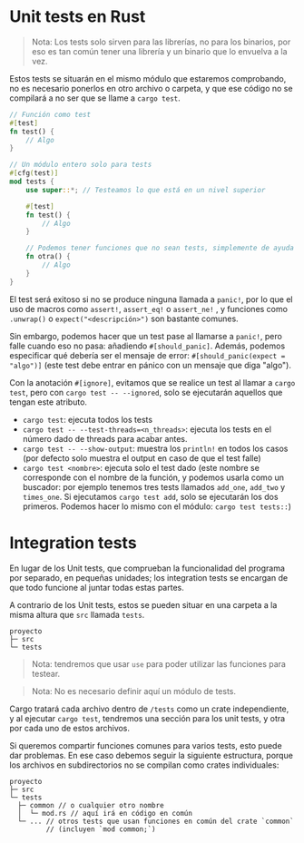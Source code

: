 # Unit tests en Rust

> Nota: Los tests solo sirven para las librerías, no para los binarios, por eso
> es tan común tener una librería y un binario que lo envuelva a la vez.

Estos tests se situarán en el mismo módulo que estaremos comprobando, no es
necesario ponerlos en otro archivo o carpeta, y que ese código no se compilará
a no ser que se llame a `cargo test`.

```rs
// Función como test
#[test]
fn test() {
    // Algo
}

// Un módulo entero solo para tests
#[cfg(test)]
mod tests {
    use super::*; // Testeamos lo que está en un nivel superior

    #[test]
    fn test() {
        // Algo
    }

    // Podemos tener funciones que no sean tests, simplemente de ayuda
    fn otra() {
        // Algo
    }
}
```

El test será exitoso si no se produce ninguna llamada a `panic!`, por lo que el
uso de macros como `assert!`, `assert_eq!` o `assert_ne!` , y funciones como
`.unwrap()` o `expect("<descripción>")` son bastante comunes.

Sin embargo, podemos hacer que un test pase al llamarse a `panic!`, pero falle
cuando eso no pasa: añadiendo `#[should_panic]`. Además, podemos especificar qué
debería ser el mensaje de error: `#[should_panic(expect = "algo")]` (este test
debe entrar en pánico con un mensaje que diga "algo").

Con la anotación `#[ignore]`, evitamos que se realice un test al llamar a
`cargo test`, pero con `cargo test -- --ignored`, solo se ejecutarán aquellos
que tengan este atributo.

+ `cargo test`: ejecuta todos los tests
+ `cargo test -- --test-threads=<n_threads>`: ejecuta los tests en el número
  dado de threads para acabar antes.
+ `cargo test -- --show-output`: muestra los `println!` en todos los casos (por
  defecto solo muestra el output en caso de que el test falle)
+ `cargo test <nombre>`: ejecuta solo el test dado (este nombre se corresponde
  con el nombre de la función, y podemos usarla como un buscador: por ejemplo
  tenemos tres tests llamados `add_one`, `add_two` y `times_one`. Si ejecutamos
  `cargo test add`, solo se ejecutarán los dos primeros. Podemos hacer lo mismo
  con el módulo: `cargo test tests::`)

# Integration tests
En lugar de los Unit tests, que comprueban la funcionalidad del programa por
separado, en pequeñas unidades; los integration tests se encargan de que todo
funcione al juntar todas estas partes.

A contrario de los Unit tests, estos se pueden situar en una carpeta a la misma
altura que `src` llamada `tests`.

```
proyecto
├─ src
└─ tests
```

> Nota: tendremos que usar `use` para poder utilizar las funciones para testear.

> Nota: No es necesario definir aquí un módulo de tests.

Cargo tratará cada archivo dentro de `/tests` como un crate independiente, y al
ejecutar `cargo test`, tendremos una sección para los unit tests, y otra por
cada uno de estos archivos.

Si queremos compartir funciones comunes para varios tests, esto puede dar
problemas. En ese caso debemos seguir la siguiente estructura, porque los
archivos en subdirectorios no se compilan como crates individuales:

```
proyecto
├─ src
└─ tests
  ├─ common // o cualquier otro nombre
  │  └─ mod.rs // aquí irá en código en común
  └─ ... // otros tests que usan funciones en común del crate `common`
         // (incluyen `mod common;`)
```

